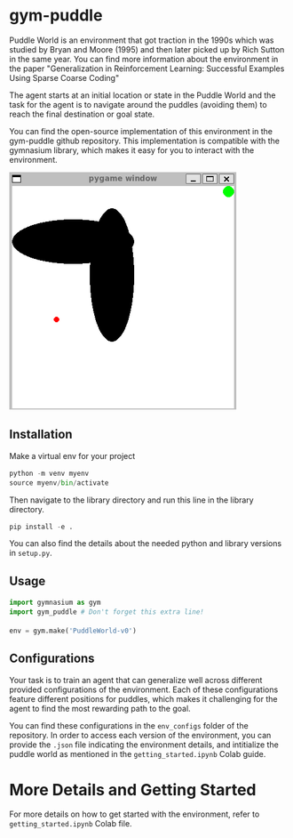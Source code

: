 # gym-puddle
Puddle World is an environment that got traction in the 1990s which was studied by Bryan and Moore (1995) and then later picked up by Rich Sutton in the same year. You can find more information about the environment in the paper "Generalization in Reinforcement Learning: Successful Examples Using Sparse Coarse Coding"

The agent starts at an initial location or state in the Puddle World and the task for the agent is to navigate around the puddles (avoiding them) to reach the final destination or goal state.

You can find the open-source implementation of this environment in the gym-puddle github repository. This implementation is compatible with the gymnasium library, which makes it easy for you to interact with the environment.

<kbd>
  <img src='puddle_world.png'/>
</kbd>

## Installation
Make a virtual env for your project

```python
python -m venv myenv
source myenv/bin/activate
```

Then navigate to the library directory and run this line in the library directory.

```python
pip install -e .
```

You can also find the details about the needed python and library versions in `setup.py`.

## Usage
```python
import gymnasium as gym
import gym_puddle # Don't forget this extra line!

env = gym.make('PuddleWorld-v0')
```

##  Configurations
Your task is to train an agent that can generalize well across different provided configurations of the environment. Each of these configurations feature different positions for puddles, which makes it challenging for the agent to find the most rewarding path to the goal.

You can find these configurations in the `env_configs` folder of the repository. In order to access each version of the environment, you can provide the `.json` file indicating the environment details, and intitialize the puddle world as mentioned in the  `getting_started.ipynb` Colab guide.

# More Details and Getting Started
For more details on how to get started with the environment, refer to `getting_started.ipynb` Colab file.


